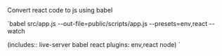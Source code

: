 Convert react code to js using babel

`babel src/app.js --out-file=public/scripts/app.js --presets=env,react --watch

(includes:: live-server babel react plugins: env,react node)
`